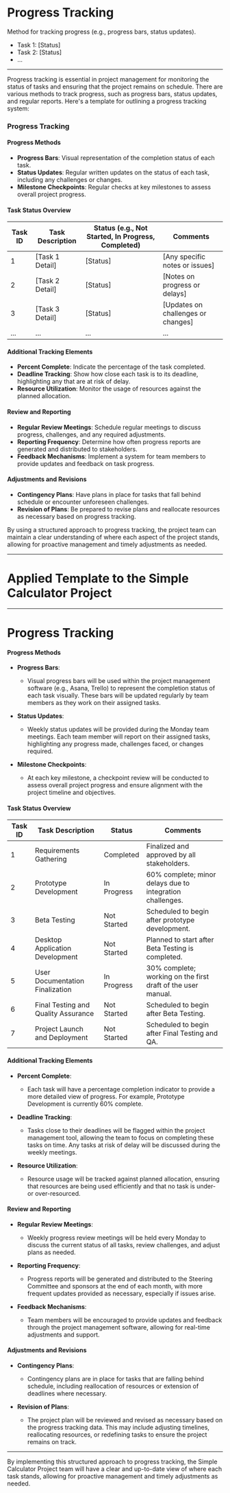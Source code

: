 # Progress Tracking

Method for tracking progress (e.g., progress bars, status updates).

- Task 1: [Status]
- Task 2: [Status]
- ...

---
Progress tracking is essential in project management for monitoring the status of tasks and ensuring that the project remains on schedule. There are various methods to track progress, such as progress bars, status updates, and regular reports. Here's a template for outlining a progress tracking system:

### Progress Tracking

#### Progress Methods
- **Progress Bars**: Visual representation of the completion status of each task.
- **Status Updates**: Regular written updates on the status of each task, including any challenges or changes.
- **Milestone Checkpoints**: Regular checks at key milestones to assess overall project progress.

#### Task Status Overview

| Task ID | Task Description | Status (e.g., Not Started, In Progress, Completed) | Comments |
| ------- | ---------------- | -------------------------------------------------- | -------- |
| 1       | [Task 1 Detail]  | [Status]                                            | [Any specific notes or issues] |
| 2       | [Task 2 Detail]  | [Status]                                            | [Notes on progress or delays] |
| 3       | [Task 3 Detail]  | [Status]                                            | [Updates on challenges or changes] |
| ...     | ...              | ...                                                | ...      |

#### Additional Tracking Elements
- **Percent Complete**: Indicate the percentage of the task completed.
- **Deadline Tracking**: Show how close each task is to its deadline, highlighting any that are at risk of delay.
- **Resource Utilization**: Monitor the usage of resources against the planned allocation.

#### Review and Reporting
- **Regular Review Meetings**: Schedule regular meetings to discuss progress, challenges, and any required adjustments.
- **Reporting Frequency**: Determine how often progress reports are generated and distributed to stakeholders.
- **Feedback Mechanisms**: Implement a system for team members to provide updates and feedback on task progress.

#### Adjustments and Revisions
- **Contingency Plans**: Have plans in place for tasks that fall behind schedule or encounter unforeseen challenges.
- **Revision of Plans**: Be prepared to revise plans and reallocate resources as necessary based on progress tracking.

By using a structured approach to progress tracking, the project team can maintain a clear understanding of where each aspect of the project stands, allowing for proactive management and timely adjustments as needed.

---
# Applied Template to the Simple Calculator Project 

---
# Progress Tracking

#### Progress Methods

- **Progress Bars**: 
  - Visual progress bars will be used within the project management software (e.g., Asana, Trello) to represent the completion status of each task visually. These bars will be updated regularly by team members as they work on their assigned tasks.

- **Status Updates**: 
  - Weekly status updates will be provided during the Monday team meetings. Each team member will report on their assigned tasks, highlighting any progress made, challenges faced, or changes required.

- **Milestone Checkpoints**: 
  - At each key milestone, a checkpoint review will be conducted to assess overall project progress and ensure alignment with the project timeline and objectives.

#### Task Status Overview

| Task ID | Task Description                                | Status       | Comments                               |
| ------- | ----------------------------------------------- | ------------ | -------------------------------------- |
| 1       | Requirements Gathering                          | Completed    | Finalized and approved by all stakeholders. |
| 2       | Prototype Development                           | In Progress  | 60% complete; minor delays due to integration challenges. |
| 3       | Beta Testing                                    | Not Started  | Scheduled to begin after prototype development. |
| 4       | Desktop Application Development                 | Not Started  | Planned to start after Beta Testing is completed. |
| 5       | User Documentation Finalization                 | In Progress  | 30% complete; working on the first draft of the user manual. |
| 6       | Final Testing and Quality Assurance             | Not Started  | Scheduled to begin after Beta Testing. |
| 7       | Project Launch and Deployment                   | Not Started  | Scheduled to begin after Final Testing and QA. |

#### Additional Tracking Elements

- **Percent Complete**: 
  - Each task will have a percentage completion indicator to provide a more detailed view of progress. For example, Prototype Development is currently 60% complete.

- **Deadline Tracking**: 
  - Tasks close to their deadlines will be flagged within the project management tool, allowing the team to focus on completing these tasks on time. Any tasks at risk of delay will be discussed during the weekly meetings.

- **Resource Utilization**: 
  - Resource usage will be tracked against planned allocation, ensuring that resources are being used efficiently and that no task is under- or over-resourced.

#### Review and Reporting

- **Regular Review Meetings**: 
  - Weekly progress review meetings will be held every Monday to discuss the current status of all tasks, review challenges, and adjust plans as needed.

- **Reporting Frequency**: 
  - Progress reports will be generated and distributed to the Steering Committee and sponsors at the end of each month, with more frequent updates provided as necessary, especially if issues arise.

- **Feedback Mechanisms**: 
  - Team members will be encouraged to provide updates and feedback through the project management software, allowing for real-time adjustments and support.

#### Adjustments and Revisions

- **Contingency Plans**: 
  - Contingency plans are in place for tasks that are falling behind schedule, including reallocation of resources or extension of deadlines where necessary.

- **Revision of Plans**: 
  - The project plan will be reviewed and revised as necessary based on the progress tracking data. This may include adjusting timelines, reallocating resources, or redefining tasks to ensure the project remains on track.

---

By implementing this structured approach to progress tracking, the Simple Calculator Project team will have a clear and up-to-date view of where each task stands, allowing for proactive management and timely adjustments as needed.